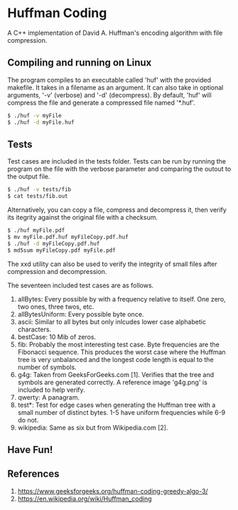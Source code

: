 # Huffman Coding
A C++ implementation of David A. Huffman's encoding algorithm with file
compression.

## Compiling and running on Linux
The program compiles to an executable called 'huf' with the provided makefile.
It takes in a filename as an argument. It can also take in optional arguments,
'-v' (verbose) and '-d' (decompress). By default, 'huf' will compress the file
and generate a compressed file named '\*.huf'.

```bash
$ ./huf -v myFile
$ ./huf -d myFile.huf
```

## Tests
Test cases are included in the tests folder. Tests can be run by running the
program on the file with the verbose parameter and comparing the outout to the
output file.

```bash
$ ./huf -v tests/fib
$ cat tests/fib.out
```

Alternatively, you can copy a file, compress and decompress it, then verify its
itegrity against the original file with a checksum.

```bash
$ ./huf myFile.pdf
$ mv myFile.pdf.huf myFileCopy.pdf.huf
$ ./huf -d myFileCopy.pdf.huf
$ md5sum myFileCopy.pdf myFile.pdf
```

The xxd utility can also be used to verify the integrity of small files after
compression and decompression.

The seventeen included test cases are as follows.
1. allBytes: Every possible by with a frequency relative to itself. One zero, two ones, three twos, etc.
2. allBytesUniform: Every possible byte once.
3. ascii: Similar to all bytes but only inlcudes lower case alphabetic characters.
4. bestCase: 10 Mib of zeros.
5. fib: Probably the most interesting test case. Byte frequencies are the Fibonacci sequence. This produces the worst case where the Huffman tree is very unbalanced and the longest code length is equal to the number of symbols.
6. g4g: Taken from GeeksForGeeks.com [1]. Verifies that the tree and symbols are generated correctly. A reference image 'g4g.png' is included to help verify.
7. qwerty: A panagram.
8. test\*: Test for edge cases when generating the Huffman tree with a small number of distinct bytes. 1-5 have uniform frequencies while 6-9 do not.
9. wikipedia: Same as six but from Wikipedia.com [2].

## Have Fun!

## References
1. https://www.geeksforgeeks.org/huffman-coding-greedy-algo-3/
2. https://en.wikipedia.org/wiki/Huffman_coding
